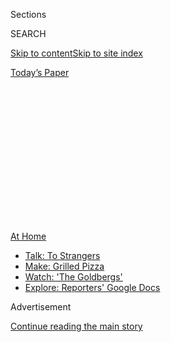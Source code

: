 <div id="app">

<div>

<div>

<div>

<div class="NYTAppHideMasthead css-1q2w90k e1suatyy0">

<div class="section css-ui9rw0 e1suatyy2">

<div class="css-eph4ug er09x8g0">

<div class="css-6n7j50">

</div>

<span class="css-1dv1kvn">Sections</span>

<div class="css-10488qs">

<span class="css-1dv1kvn">SEARCH</span>

</div>

[Skip to content](#site-content)[Skip to site
index](#site-index)

</div>

<div class="css-10698na e1huz5gh0">

</div>

</div>

<div id="masthead-bar-one" class="section hasLinks css-15hmgas e1csuq9d3">

<div class="css-uqyvli e1csuq9d0">

</div>

<div class="css-1uqjmks e1csuq9d1">

</div>

<div class="css-9e9ivx">

[](https://myaccount.nytimes3xbfgragh.onion/auth/login?response_type=cookie&client_id=vi)

</div>

<div class="css-1bvtpon e1csuq9d2">

[Today’s
Paper](https://www.nytimes3xbfgragh.onion/section/todayspaper)

</div>

</div>

</div>

</div>

<div data-aria-hidden="false">

<div id="site-content" data-role="main">

<div>

<div class="css-1aor85t" style="opacity:0.000000001;z-index:-1;visibility:hidden">

<div class="css-1hqnpie">

<div class="css-epjblv">

<span class="css-100wwgy">A Food Writer’s Sicilian Pasta Dish — and Tips
for Sharing
It</span>

</div>

<div class="css-k008qs">

<div class="css-o5pzib">

<span class="css-18z7m18"></span>

<div>

</div>

</div>

<span class="css-1n6z4y">https://nyti.ms/2X8XADx</span>

<div class="css-1705lsu">

<div class="css-4xjgmj">

<div class="css-4skfbu" data-role="toolbar" data-aria-label="Social Media Share buttons, Save button, and Comments Panel with current comment count" data-testid="share-tools">

  - 
  - 
  - 
  - 
    
    <div class="css-6n7j50">
    
    </div>

  - 

</div>

</div>

</div>

</div>

</div>

</div>

<div id="NYT_TOP_BANNER_REGION" class="css-13pd83m">

<div>

<div id="maps-athome-menu" class="section interactive-content interactive-size-medium css-1edisqu">

<div class="css-17ih8de interactive-body">

<div class="at-home-nav__innerContainer">

<div class="at-home-nav__title">

[At
Home](https://www.nytimes3xbfgragh.onion/spotlight/at-home?action=click&pgtype=Article&state=default&region=TOP_BANNER&context=at_home_menu)

</div>

  - [Talk: To
    Strangers](https://www.nytimes3xbfgragh.onion/2020/08/03/well/family/the-benefits-of-talking-to-strangers.html?action=click&pgtype=Article&state=default&region=TOP_BANNER&context=at_home_menu)
  - [Make: Grilled
    Pizza](https://www.nytimes3xbfgragh.onion/2020/08/01/at-home/coronavirus-make-pizza-on-a-grill.html?action=click&pgtype=Article&state=default&region=TOP_BANNER&context=at_home_menu)
  - [Watch: 'The
    Goldbergs'](https://www.nytimes3xbfgragh.onion/2020/07/31/arts/television/goldbergs-abc-stream.html?action=click&pgtype=Article&state=default&region=TOP_BANNER&context=at_home_menu)
  - [Explore: Reporters' Google
    Docs](https://www.nytimes3xbfgragh.onion/interactive/2020/at-home/even-more-reporters-editors-diaries-lists-recommendations.html?action=click&pgtype=Article&state=default&region=TOP_BANNER&context=at_home_menu)

</div>

</div>

</div>

</div>

</div>

<div id="top-wrapper" class="css-1sy8kpn">

<div id="top-slug" class="css-l9onyx">

Advertisement

</div>

[Continue reading the main
story](#after-top)

<div class="ad top-wrapper" style="text-align:center;height:100%;display:block;min-height:250px">

<div id="top" class="place-ad" data-position="top" data-size-key="top">

</div>

</div>

<div id="after-top">

</div>

</div>

<div>

<div id="sponsor-wrapper" class="css-1hyfx7x">

<div id="sponsor-slug" class="css-19vbshk">

Supported by

</div>

[Continue reading the main
story](#after-sponsor)

<div id="sponsor" class="ad sponsor-wrapper" style="text-align:center;height:100%;display:block">

</div>

<div id="after-sponsor">

</div>

</div>

<div class="css-186x18t">

One Good Meal

</div>

<div class="css-1vkm6nb ehdk2mb0">

# A Food Writer’s Sicilian Pasta Dish — and Tips for Sharing It

</div>

Skye McAlpine has made a name for herself serving bountiful meals to
large groups of friends. During lockdown, she’s discovered the joy of
cooking for just one or two.

<div class="css-79elbk" data-testid="photoviewer-wrapper">

<div class="css-z3e15g" data-testid="photoviewer-wrapper-hidden">

</div>

<div class="css-1a48zt4 ehw59r15" data-testid="photoviewer-children">

![<span class="css-1l9o2ey e13ogyst0" data-aria-hidden="true">The food
writer and chef Skye McAlpine uses a mortar and pestle to grind saffron
for her version of the dish pasta chi vruocculi
arriminati.</span><span class="css-1nlbvxy e1z0qqy90" itemprop="copyrightHolder"><span class="css-1ly73wi e1tej78p0">Credit...</span><span><span>Skye
McAlpine</span></span></span>](https://static01.graylady3jvrrxbe.onion/images/2020/07/28/t-magazine/27tmag-mcalpine-slide-7NGZ/27tmag-mcalpine-slide-7NGZ-articleLarge.jpg?quality=75&auto=webp&disable=upscale)

</div>

</div>

<div class="css-18e8msd">

<div class="css-vp77d3 epjyd6m0">

<div class="css-1baulvz">

By [<span class="css-1baulvz last-byline" itemprop="name">Isabel
Wilkinson</span>](https://www.nytimes3xbfgragh.onion/by/isabel-wilkinson)

</div>

</div>

  - July 29,
    2020

  - 
    
    <div class="css-4xjgmj">
    
    <div class="css-d8bdto" data-role="toolbar" data-aria-label="Social Media Share buttons, Save button, and Comments Panel with current comment count" data-testid="share-tools">
    
      - 
      - 
      - 
      - 
        
        <div class="css-6n7j50">
        
        </div>
    
      - 
    
    </div>
    
    </div>

</div>

</div>

<div class="section meteredContent css-1r7ky0e" name="articleBody" itemprop="articleBody">

<div class="css-1fanzo5 StoryBodyCompanionColumn">

<div class="css-53u6y8">

*In “*[*One Good
Meal*](https://www.nytimes3xbfgragh.onion/column/one-good-meal)*,” we
ask cooking-inclined creative people to share the story behind a
favorite dish they actually make and eat at home on a regular basis —
and not just when they’re trying to impress.*

Over the last few years, the British food writer and chef [Skye
McAlpine](https://www.nytimes3xbfgragh.onion/2018/07/02/dining/table-in-venice-book-skye-mcalpine.html)
has built a loyal following with her unfussy dishes, inspired by her
upbringing in both England and Italy, which she serves in big,
mismatched platters at lively gatherings of friends. Or, as she puts it
in her new book, “A Table for Friends,” “The kind of food you can plonk
down in the center of the table for everyone to tuck into, towering
platefuls of it.”

But then the pandemic hit and McAlpine found herself in quarantine in
London with **** far fewer people to cook for. While she wasn’t
entertaining, though, making and presenting food remained a reliable
source of solace. “Feeding people is such a great way of showing love
and care and putting happy energy out in the world,” says McAlpine, who
still had her husband and two young sons for company. “And it’s
obviously great to be able to do that for 20, but it’s equally great to
do that for supper for two. And, particularly in this period of
lockdown, it’s even more important to show love and care for yourself.”
With more time to prepare meals, she tried to give each one a sense of
occasion, setting out “proper napkins” (as she describes any made from
cloth) and pulling out the eccentric china that she has collected over
the years from vintage stores, flea markets and eBay.

</div>

</div>

<div>

</div>

<div class="css-79elbk" data-testid="photoviewer-wrapper">

<div class="css-z3e15g" data-testid="photoviewer-wrapper-hidden">

</div>

<div class="css-1a48zt4 ehw59r15" data-testid="photoviewer-children">

![<span class="css-1l9o2ey e13ogyst0" data-aria-hidden="true">McAlpine
got the recipe for this pasta dish from a Sicilian friend who had been
swearing by it for
years. </span><span class="css-1nlbvxy e1z0qqy90" itemprop="copyrightHolder"><span class="css-1ly73wi e1tej78p0">Credit...</span><span>Skye
McAlpine</span></span>](https://static01.graylady3jvrrxbe.onion/images/2020/07/28/t-magazine/27tmag-mcalpine-slide-GUB5/27tmag-mcalpine-slide-GUB5-articleLarge.jpg?quality=75&auto=webp&disable=upscale)

</div>

</div>

<div class="css-1fanzo5 StoryBodyCompanionColumn">

<div class="css-53u6y8">

Among the dishes she’s cooked most often is pasta chi vruocculi
arriminati, which a Sicilian friend had claimed for years was the “best
pasta dish” — but which she had never tried herself until she and her
husband made it last year. “We haven’t turned back,” she says with a
laugh. “The trick is to use the same pan to cook both your cauliflower
and your pasta,” McAlpine says, “which imbues the pasta with extra
flavor and also saves on time washing up.” And while you can make it
with romanesco instead of cauliflower or use a different pasta in place
of linguine, “My one insistence,” she says, “is that you not skip the
bread crumbs at the end — deliciously crisp, salty and golden, they’re
just what the almost-sweet sauce needs.” Below is McAlpine’s version of
the recipe, as well as her tips for styling and presenting your food —
even if you’re sharing it with friends on Instagram, rather than in real
life.

</div>

</div>

<div class="css-79elbk" data-testid="photoviewer-wrapper">

<div class="css-z3e15g" data-testid="photoviewer-wrapper-hidden">

</div>

<div class="css-1a48zt4 ehw59r15" data-testid="photoviewer-children">

<div class="css-1xdhyk6 erfvjey0">

<span class="css-1ly73wi e1tej78p0">Image</span>

<div class="css-zjzyr8">

<div data-testid="lazyimage-container" style="height:257.77777777777777px">

</div>

</div>

</div>

<span class="css-1l9o2ey e13ogyst0" data-aria-hidden="true">The
ingredients for McAlpine’s pasta chi vruocculi arriminati, clockwise
from right: olive oil, linguine, anchovy fillets, an onion, pine nuts,
saffron strands, raisins, a cauliflower, and some stale bread, to make
bread
crumbs. </span><span class="css-1nlbvxy e1z0qqy90" itemprop="copyrightHolder"><span class="css-1ly73wi e1tej78p0">Credit...</span><span>Skye
McAlpine</span></span>

</div>

</div>

<div class="css-1fanzo5 StoryBodyCompanionColumn">

<div class="css-53u6y8">

### **Skye McAlpine’s** Pasta chi Vruocculi Arriminati

*Serves 4*

  - 1 whole cauliflower (roughly chopped into florets)

<!-- end list -->

  - 2 ½ ounces pine nuts

<!-- end list -->

  - 3 ounces stale bread

<!-- end list -->

  - 3 tablespoons olive oil, plus extra to serve

<!-- end list -->

  - 1 onion, chopped

<!-- end list -->

  - 8 anchovy fillets

<!-- end list -->

  - 2 ½ ounces raisins

<!-- end list -->

  - 1 teaspoon saffron strands

<!-- end list -->

  - 14 ounces linguine

1\. Bring a large saucepan of generously salted water to boil. Add the
cauliflower florets to the water and turn the heat down to a gentle
simmer. Cook for 15-20 minutes, until the cauliflower can easily be cut
through with a butter knife.

2\. While the cauliflower is cooking, toast the pine nuts in a
medium-size frying pan for 2-3 minutes over medium heat, giving the pan
an occasional shake, until they are golden brown. Set aside.

</div>

</div>

<div class="css-1fanzo5 StoryBodyCompanionColumn">

<div class="css-53u6y8">

3\. Tear the bread into chunks and blend in a food processor to make
coarse crumbs. Using the same pan you cooked the pine nuts in, heat 1
tablespoon of olive oil over medium heat and add the bread crumbs. Fry
gently, shaking the pan occasionally, for 4-5 minutes until they turn
crisp and golden, then take off the heat and set aside.

4\. In a second, large frying pan, heat 2 tablespoons of olive oil over
medium heat, add the onion and a generous pinch of salt. Cook for 3-5
minutes, until the onion becomes soft and translucent. Add the anchovies
to the pan, and fry gently until they melt into the onions. Then add the
raisins and the toasted pine nuts. Stir and turn the heat to a simmer.

5\. Use a pestle and mortar to grind the saffron and a pinch of salt
into a fine red powder. Scoop out a splash (roughly 1-2 tablespoons) of
the cooking water into a small cup; add the powdered saffron and set to
one side to infuse for a few minutes.

6\. When the cauliflower is cooked, use a slotted spoon to scoop the
florets out of the water and toss them into the pan with the onion mix.
Save the cooking water. Pour the saffron-infused liquid over the
cauliflower, and stir, breaking up any large pieces of cauliflower with
a wooden spoon. Season with salt to taste.

7\. Cook the pasta in the same water as the cauliflower (top it up with
fresh water if needed) until al dente*,* as per the instructions on the
packet.

8\. When the pasta is cooked, scoop out half a cup of the cooking water
and set aside. Drain the pasta and toss it into the pan with the sauce
and the reserved cooking water, and stir together so the pasta is coated
in sauce.

</div>

</div>

<div class="css-1fanzo5 StoryBodyCompanionColumn">

<div class="css-53u6y8">

9\. Spoon the pasta chi vruocculi arriminati onto a large serving dish,
add a generous drizzle of olive oil and sprinkle the bread crumbs on
top. Eat
immediately.

</div>

</div>

<div class="css-79elbk" data-testid="photoviewer-wrapper">

<div class="css-z3e15g" data-testid="photoviewer-wrapper-hidden">

</div>

<div class="css-1a48zt4 ehw59r15" data-testid="photoviewer-children">

<div class="css-1xdhyk6 erfvjey0">

<span class="css-1ly73wi e1tej78p0">Image</span>

<div class="css-zjzyr8">

<div data-testid="lazyimage-container" style="height:257.77777777777777px">

</div>

</div>

</div>

<span class="css-1l9o2ey e13ogyst0" data-aria-hidden="true">McAlpine’s
new book about cooking and entertaining, “A Table for Friends,” is out
this
week. </span><span class="css-1nlbvxy e1z0qqy90" itemprop="copyrightHolder"><span class="css-1ly73wi e1tej78p0">Credit...</span><span>Skye
McAlpine</span></span>

</div>

</div>

<div class="css-1fanzo5 StoryBodyCompanionColumn">

<div class="css-53u6y8">

### **Styling Tips**

*The pandemic has inspired even the most reluctant among us to become
home cooks — and document our efforts on Instagram. McAlpine, who
photographed all the images in her new book, offers tips to make your
food look camera-ready.*

**Don’t Be Afraid of Portrait Mode**

To take a strong food photograph, McAlpine suggests either a colorful
tablecloth (like the [checked linen canvas style shown
above](https://theedition94.com/collections/just-in/products/canvas-mimi-vichy-table-cloth-large-145-x-350))
or a clean wooden or stone surface as a backdrop. “I love to use
portrait mode on my iPhone (and ignore it when it says I’m too far or
too close to the subject),” she says, which creates a sharper, more
professional look. She also advises that you take the photo with your
phone **** held parallel or at a 45-degree angle to the table. And she’s
not afraid to stand on a chair to capture a bird’s-eye view.

**Go Wild With Plates**

“A pretty plate goes a long way toward making even the plainest food
look beautiful,” McAlpine says. “Painted, colored, plain, vintage … what
works best on the table is really only a matter of taste.” (As if to
prove the point, she recently released a [collection of
tableware](https://www.anthropologie.com/brands/skye-mcalpine) with
Anthropologie that looks like the kind of well-loved stuff you
grandmother might have passed down to you.) Try using platters and
serving bowls in mismatched colors and patterns and, if you have one, a
cake stand can be surprisingly versatile (use it for sweets but also
quiches and tarts). The key, she says, is to “mix heights, shapes and
textures wherever you can to create a bustling and abundant table — and
have fun with
it.”

</div>

</div>

<div class="css-79elbk" data-testid="photoviewer-wrapper">

<div class="css-z3e15g" data-testid="photoviewer-wrapper-hidden">

</div>

<div class="css-1a48zt4 ehw59r15" data-testid="photoviewer-children">

<div class="css-1xdhyk6 erfvjey0">

<span class="css-1ly73wi e1tej78p0">Image</span>

<div class="css-zjzyr8">

<div data-testid="lazyimage-container" style="height:257.77777777777777px">

</div>

</div>

</div>

<span class="css-1l9o2ey e13ogyst0" data-aria-hidden="true">“The trick
is to use the same pan to cook both your cauliflower and your pasta,”
McAlpine says. “This imbues the pasta with extra flavor — and also saves
on time washing
up.”</span><span class="css-1nlbvxy e1z0qqy90" itemprop="copyrightHolder"><span class="css-1ly73wi e1tej78p0">Credit...</span><span>Skye
McAlpine</span></span>

</div>

</div>

<div class="css-1fanzo5 StoryBodyCompanionColumn">

<div class="css-53u6y8">

**Think of Your Plate as a Canvas**

When considering what to serve or photograph, McAlpine always takes the
palette of her food **** into account. “Color and texture, along with
taste, *create* flavor,” she writes in “A Table for Friends.” “However
comforting and brown a meal might be — and brown food tends to be the
most comforting of all — it will always taste (and look) best when
paired with a pop of something fresh.” She recommends offsetting the
warm yellows of pasta chi vruocculi arriminati, for example, with a
crisp green salad in the summer or a side of striking purple radicchio
in the fall. And she tries to avoid serving similarly colored dishes
together. Roast pork with a red tomato salad, she warns, “feels a bit
clashy.”

**Find a Window**

“Take photos in natural light,” McAlpine advises. “Food just looks
better that way. Otherwise it can take on a slightly yellow tinge.” Once
you’re near a window or other natural light source, the most important
thing is not to overthink it. “Keep things relaxed, simple and genuine,”
says McAlpine. “If it’s a beautiful moment in real life, that will shine
through on camera, too.”

</div>

</div>

<div>

</div>

</div>

<div>

</div>

<div>

</div>

<div>

</div>

<div>

<div id="bottom-wrapper" class="css-1ede5it">

<div id="bottom-slug" class="css-l9onyx">

Advertisement

</div>

[Continue reading the main
story](#after-bottom)

<div id="bottom" class="ad bottom-wrapper" style="text-align:center;height:100%;display:block;min-height:90px">

</div>

<div id="after-bottom">

</div>

</div>

</div>

</div>

</div>

## Site Index

<div>

</div>

## Site Information Navigation

  - [© <span>2020</span> <span>The New York Times
    Company</span>](https://help.nytimes3xbfgragh.onion/hc/en-us/articles/115014792127-Copyright-notice)

<!-- end list -->

  - [NYTCo](https://www.nytco.com/)
  - [Contact
    Us](https://help.nytimes3xbfgragh.onion/hc/en-us/articles/115015385887-Contact-Us)
  - [Work with us](https://www.nytco.com/careers/)
  - [Advertise](https://nytmediakit.com/)
  - [T Brand Studio](http://www.tbrandstudio.com/)
  - [Your Ad
    Choices](https://www.nytimes3xbfgragh.onion/privacy/cookie-policy#how-do-i-manage-trackers)
  - [Privacy](https://www.nytimes3xbfgragh.onion/privacy)
  - [Terms of
    Service](https://help.nytimes3xbfgragh.onion/hc/en-us/articles/115014893428-Terms-of-service)
  - [Terms of
    Sale](https://help.nytimes3xbfgragh.onion/hc/en-us/articles/115014893968-Terms-of-sale)
  - [Site
    Map](https://spiderbites.nytimes3xbfgragh.onion)
  - [Help](https://help.nytimes3xbfgragh.onion/hc/en-us)
  - [Subscriptions](https://www.nytimes3xbfgragh.onion/subscription?campaignId=37WXW)

</div>

</div>

</div>

</div>
